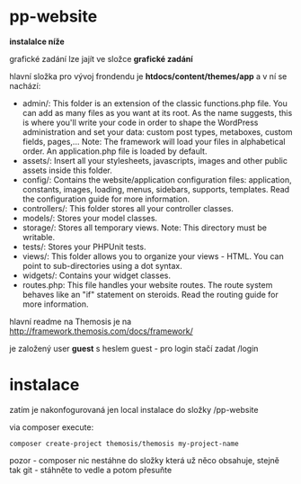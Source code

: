 # pp-website

**instalalce níže**

grafické zadání lze jajít ve složce **grafické zadání**

hlavní složka pro vývoj frondendu je **htdocs/content/themes/app** a v ní se nachází:

* admin/: This folder is an extension of the classic functions.php file. You can add as many files as you want at its root. As the name suggests, this is where you'll write your code in order to shape the WordPress administration and set your data: custom post types, metaboxes, custom fields, pages,... Note: The framework will load your files in alphabetical order. An application.php file is loaded by default.
* assets/: Insert all your stylesheets, javascripts, images and other public assets inside this folder.
* config/: Contains the website/application configuration files: application, constants, images, loading, menus, sidebars, supports, templates. Read the configuration guide for more information.
* controllers/: This folder stores all your controller classes.
* models/: Stores your model classes.
* storage/: Stores all temporary views. Note: This directory must be writable.
* tests/: Stores your PHPUnit tests.
* views/: This folder allows you to organize your views - HTML. You can point to sub-directories using a dot syntax.
* widgets/: Contains your widget classes.
* routes.php: This file handles your website routes. The route system behaves like an "if" statement on steroids. Read the routing guide for more information.

hlavní readme na Themosis je na http://framework.themosis.com/docs/framework/

je založený user **guest** s heslem guest - pro login stačí zadat /login

# instalace
zatím je nakonfogurovaná jen local instalace do složky /pp-website

via composer execute: 

    composer create-project themosis/themosis my-project-name
    
pozor - composer nic nestáhne do složky která už něco obsahuje, stejně tak git - stáhněte to vedle a potom přesuňte
